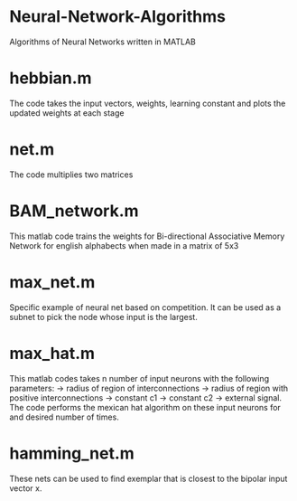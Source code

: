 # Neural-Network-Algorithms
Algorithms of Neural Networks written in MATLAB 

# hebbian.m 
The code takes the input vectors, weights, learning constant and plots the updated weights at each stage

# net.m
The code multiplies two matrices

# BAM_network.m
This matlab code trains the weights for Bi-directional Associative Memory Network for english alphabects when made in a matrix of 5x3 

# max_net.m
Specific example of neural net based on competition. It can be used as a subnet to pick the node whose input is the largest.

# max_hat.m
This matlab codes takes n number of input neurons with the following parameters:
-> radius of region of interconnections
-> radius of region with positive interconnections
-> constant c1
-> constant c2 
-> external signal. 
The code performs the mexican hat algorithm on these input neurons for and desired number of times. 

# hamming_net.m
These nets can be used to find exemplar that is closest to the bipolar input vector x. 
